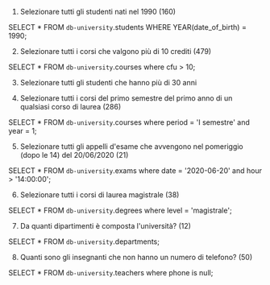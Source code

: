 1. Selezionare tutti gli studenti nati nel 1990 (160)

SELECT * 
FROM `db-university`.students
WHERE YEAR(date_of_birth) = 1990;


2. Selezionare tutti i corsi che valgono più di 10 crediti (479)

SELECT * FROM `db-university`.courses
where cfu > 10;

3. Selezionare tutti gli studenti che hanno più di 30 anni


4. Selezionare tutti i corsi del primo semestre del primo anno di un qualsiasi corso di
laurea (286)

SELECT * FROM `db-university`.courses
where period = 'I semestre'
and year = 1;

5. Selezionare tutti gli appelli d'esame che avvengono nel pomeriggio (dopo le 14) del
20/06/2020 (21)

SELECT * FROM `db-university`.exams
where date = '2020-06-20'
and hour > '14:00:00';

6. Selezionare tutti i corsi di laurea magistrale (38)

SELECT * FROM `db-university`.degrees
where level = 'magistrale';

7. Da quanti dipartimenti è composta l'università? (12)

SELECT * FROM `db-university`.departments;


8. Quanti sono gli insegnanti che non hanno un numero di telefono? (50)

SELECT * FROM `db-university`.teachers
where phone is null;